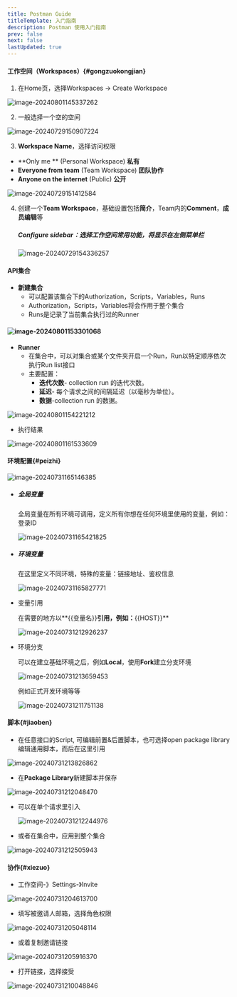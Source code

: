 ```yaml
---
title: Postman Guide
titleTemplate: 入门指南
description: Postman 使用入门指南
prev: false
next: false
lastUpdated: true
---
```


[//]: # (- [工作空间]&#40;#gongzuokongjian&#41;)

[//]: # (- [API 集合]&#40;#apijihe&#41;)

[//]: # (- [环境配置]&#40;#peizhi&#41;)

[//]: # (- [脚本]&#40;#jiaoben&#41;)

[//]: # (- [Postman Interceptor]&#40;#chajian&#41;)

[//]: # (- [协作]&#40;#xiezuo&#41;)

#### 工作空间（Workspaces）{#gongzuokongjian}

1. 在Home页，选择Workspaces -> Create Workspace

![image-20240801145337262](C:\Users\Kinson\AppData\Roaming\Typora\typora-user-images\image-20240801145337262.png)

2. 一般选择一个空的空间

![image-20240729150907224](https://s2.loli.net/2024/07/29/QaZkWRPoY371eXz.png)

3. **Workspace Name**，选择访问权限

- **Only me ** (Personal Workspace) **私有**
- **Everyone from team** (Team Workspace) **团队协作**
- **Anyone on the internet** (Public) **公开**

![image-20240729151412584](https://s2.loli.net/2024/07/29/I4SZPMsvydlB51x.png)

4. 创建一个**Team Workspace**，基础设置包括**简介**，Team内的**Comment**，**成员编辑**等

   ##### Configure sidebar：选择工作空间常用功能，将显示在左侧菜单栏

   ![image-20240729154336257](https://s2.loli.net/2024/07/29/QY6e1kwusmXVdpD.png)

#### API集合

- **新建集合**
  - 可以配置该集合下的Authorization，Scripts，Variables，Runs
  - Authorization，Scripts，Variables将会作用于整个集合
  - Runs是记录了当前集合执行过的Runner

#### ![image-20240801153301068](C:\Users\Kinson\AppData\Roaming\Typora\typora-user-images\image-20240801153301068.png)

- **Runner**
  - 在集合中，可以对集合或某个文件夹开启一个Run，Run以特定顺序依次执行Run list接口
  - 主要配置：
    - **迭代次数**- collection run 的迭代次数。
    - **延迟**- 每个请求之间的间隔延迟（以毫秒为单位）。
    - **数据**-collection run 的数据。

![image-20240801154221212](C:\Users\Kinson\AppData\Roaming\Typora\typora-user-images\image-20240801154221212.png)

- 执行结果

![image-20240801161533609](C:\Users\Kinson\AppData\Roaming\Typora\typora-user-images\image-20240801161533609.png)

#### 环境配置{#peizhi}

![image-20240731165146385](https://s2.loli.net/2024/07/31/sRZ9tqMhoPcfK8U.png)

- ##### 全局变量

  全局变量在所有环境可调用，定义所有你想在任何环境里使用的变量，例如：登录ID

  ![image-20240731165421825](https://s2.loli.net/2024/07/31/eXMJmgfoYsPIA27.png)

- ##### 环境变量

  在这里定义不同环境，特殊的变量：链接地址、鉴权信息

  ![image-20240731165827771](https://s2.loli.net/2024/07/31/KBioQgpZbxctGUF.png)

- 变量引用

  在需要的地方以**{{变量名}}**引用，例如：**{{HOST}}**

  ![image-20240731212926237](https://s2.loli.net/2024/07/31/7mq2u39ECOUlySR.png)

- 环境分支

  可以在建立基础环境之后，例如**Local**，使用**Fork**建立分支环境

  ![image-20240731213659453](https://s2.loli.net/2024/07/31/QDV6CdI9xEHzq1i.png)

  例如正式开发环境等等
  
  ![image-20240731211751138](https://s2.loli.net/2024/07/31/LvABNqJTwOGVEsY.png)

#### 脚本{#jiaoben}

- 在任意接口的Script, 可编辑前置&后置脚本，也可选择open package library编辑通用脚本，而后在这里引用


![image-20240731213826862](https://s2.loli.net/2024/07/31/pwL9tBeqWvAmGPl.png)

- 在**Package Library**新建脚本并保存


![image-20240731212048470](https://s2.loli.net/2024/07/31/gTR62n4AFCbKM95.png)

- 可以在单个请求里引入

  ![image-20240731212244976](https://s2.loli.net/2024/07/31/aKqkD6C2r5NFjvM.png)

- 或者在集合中，应用到整个集合


![image-20240731212505943](https://s2.loli.net/2024/07/31/OkbCELdg46Boj1l.png)

#### 协作{#xiezuo}

- 工作空间-》Settings-》Invite


![image-20240731204613700](https://s2.loli.net/2024/07/31/3rRc8imjyOBI1oE.png)

- 填写被邀请人邮箱，选择角色权限


![image-20240731205048114](https://s2.loli.net/2024/07/31/YG1MI8Xz6BfRkxv.png)

- 或着复制邀请链接


![image-20240731205916370](https://s2.loli.net/2024/07/31/UpG9kSFWYaXC86s.png)

- 打开链接，选择接受


![image-20240731210048846](https://s2.loli.net/2024/07/31/d2IJWoGsMDr9gli.png)
